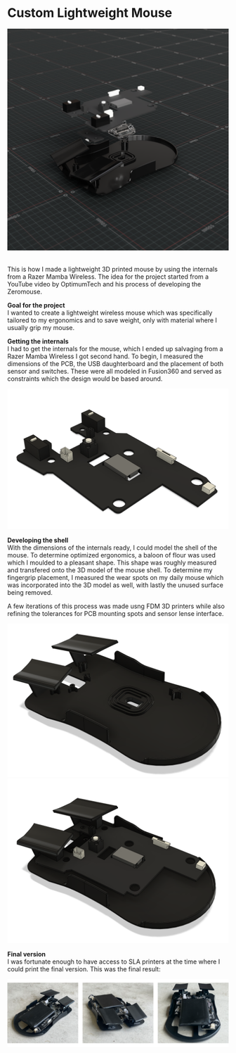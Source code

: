 # Custom Lightweight Mouse

![Alt text](https://raw.githubusercontent.com/DitlevB/CustomMouse/main/images/Exploded%20view.PNG)

<br/> 
This is how I made a lightweight 3D printed mouse by using the internals from a Razer Mamba Wireless. 
The idea for the project started from a YouTube video by OptimumTech and his process of developing the Zeromouse.<br/> 

**Goal for the project**<br/> 
I wanted to create a lightweight wireless mouse which was specifically tailored to my ergonomics and to save weight, only with material where I usually grip my mouse.<br/> 

**Getting the internals**<br/> 
I had to get the internals for the mouse, which I ended up salvaging from a Razer Mamba Wireless I got second hand. To begin, I measured the dimensions of the PCB, the USB daughterboard and the placement of both sensor and switches. 
These were all modeled in Fusion360 and served as constraints which the design would be based around.<br/> 

![Alt text](https://raw.githubusercontent.com/DitlevB/CustomMouse/main/images/PCB%20Model.PNG)

**Developing the shell**<br/> 
With the dimensions of the internals ready, I could model the shell of the mouse. To determine optimized ergonomics, a baloon of flour was used which I moulded to a pleasant shape. This shape was roughly measured and transfered onto the 3D model of the mouse shell. To determine my fingergrip placement, I measured the wear spots on my daily mouse which was incorporated into the 3D model as well, with lastly the unused surface being removed.<br/> 

A few iterations of this process was made usng FDM 3D printers while also refining the tolerances for PCB mounting spots and sensor lense interface.<br/> 

![Alt text](https://raw.githubusercontent.com/DitlevB/CustomMouse/main/images/Base%20Model.PNG)
![Alt text](https://raw.githubusercontent.com/DitlevB/CustomMouse/main/images/Assembly.PNG)


**Final version**<br/> 
I was fortunate enough to have access to SLA printers at the time where I could print the final version. This was the final result:<br/> 

![Alt text](https://raw.githubusercontent.com/DitlevB/CustomMouse/main/images/Final.png)
